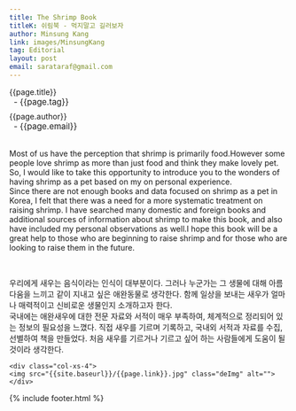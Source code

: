 ```yaml
---
title: The Shrimp Book
titleK: 쉬림북 - 먹지말고 길러보자
author: Minsung Kang
link: images/MinsungKang
tag: Editorial
layout: post
email: sarataraf@gmail.com
---	
```


<div class="container">

<div class="deDep">
{{page.title}}<br>
<p style="font-size:15px; margin:0px; padding:0px 0px 0px 8px; margin:0px 0px 8px 0px;">- {{page.tag}}</p>
{{page.author}}<br>
<p style="font-size:15px; margin:0px; padding:0px 0px 0px 8px;">- {{page.email}}</p>
</div>

<br>

<div class="det lato">



Most of us have the perception that shrimp is primarily food.However some people love shrimp as more than just food and think they make lovely pet. So, I would like to take this opportunity to introduce you to the wonders of having shrimp as a pet based on my on personal experience.
<br>
Since there are not enough books and data focused on shrimp as a pet in Korea, I felt that there was a need for a more systematic treatment on raising shrimp. I have searched many domestic and foreign books and additional sources of information about shrimp to make this book, and also have included my personal observations as well.I hope this book will be a great help to those who are beginning to raise shrimp and for those who are looking to raise them in the future.


</div>

<br>

<div class="noto">

우리에게 새우는 음식이라는 인식이 대부분이다. 그러나 누군가는 그 생물에 대해 아름다움을 느끼고 같이 지내고 싶은 애완동물로 생각한다. 함께 일상을 보내는 새우가 얼마나 매력적이고 신비로운 생물인지 소개하고자 한다.
<br>
국내에는 애완새우에 대한 전문 자료와 서적이 매우 부족하여, 체계적으로 정리되어 있는 정보의 필요성을 느꼈다. 직접 새우를 기르며 기록하고, 국내외 서적과 자료를 수집, 선별하여 책을 만들었다. 처음 새우를 기르거나 기르고 싶어 하는 사람들에게 도움이 될 것이라 생각한다. 


</div>

<div class="row noto">
	
	<div class="col-xs-4">
	<img src="{{site.baseurl}}/{{page.link}}.jpg" class="deImg" alt=""></div>
	
</div>

	

</div> 

{% include footer.html %}